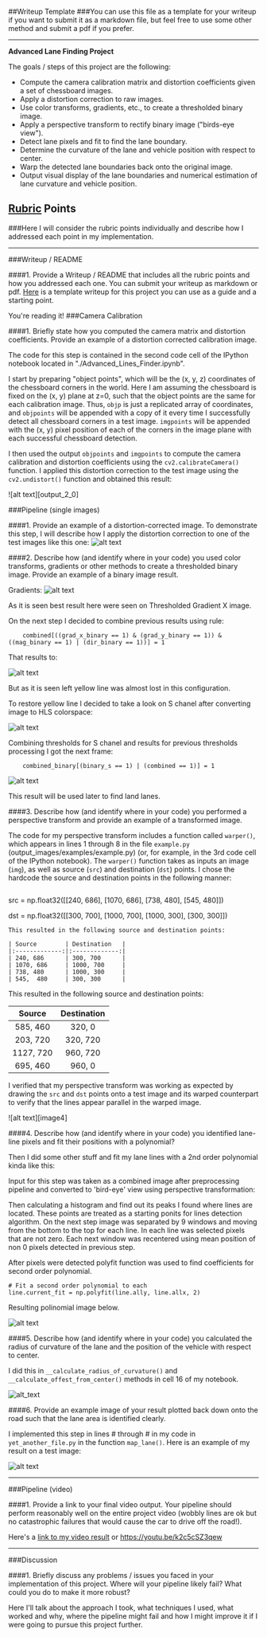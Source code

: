 ##Writeup Template
###You can use this file as a template for your writeup if you want to submit it as a markdown file, but feel free to use some other method and submit a pdf if you prefer.

---

**Advanced Lane Finding Project**

The goals / steps of this project are the following:

* Compute the camera calibration matrix and distortion coefficients given a set of chessboard images.
* Apply a distortion correction to raw images.
* Use color transforms, gradients, etc., to create a thresholded binary image.
* Apply a perspective transform to rectify binary image ("birds-eye view").
* Detect lane pixels and fit to find the lane boundary.
* Determine the curvature of the lane and vehicle position with respect to center.
* Warp the detected lane boundaries back onto the original image.
* Output visual display of the lane boundaries and numerical estimation of lane curvature and vehicle position.

[//]: # (Image References)

[calibration_test_0]: ./examples/test_calibration_0.jpg "Test calibration 0"
[calibration_test_1]: ./examples/test_calibration_1.jpg "Test calibration 1"

[gradients_0]: ./examples/gradients_0.jpg "Gradients try 0"
[combined_0]: ./examples/comined_without_s.jpg "Combinded without S chanel"
[hls_chanels]: ./examples/hls_chanels.jpg "HLS chanels"
[pipeline_result]: ./examples/result_pipeline.jpg "Pipeline result"
[warped_points]: ./examples/warped_points.jpg "Warped Points"
[warped]: ./examples/warped.jpg "Warped"

[detect_lines]: ./examples/detect_lines.jpg "Detecting lines"
[detected_lines]: ./examples/detected_lines.jpg "Detected lines"
[detected_lines_more_images]: ./examples/detected_lines_more_images.jpg "More detected lines"

## [Rubric](https://review.udacity.com/#!/rubrics/571/view) Points
###Here I will consider the rubric points individually and describe how I addressed each point in my implementation.  

---
###Writeup / README

####1. Provide a Writeup / README that includes all the rubric points and how you addressed each one.  You can submit your writeup as markdown or pdf.  [Here](https://github.com/udacity/CarND-Advanced-Lane-Lines/blob/master/writeup_template.md) is a template writeup for this project you can use as a guide and a starting point.  

You're reading it!
###Camera Calibration

####1. Briefly state how you computed the camera matrix and distortion coefficients. Provide an example of a distortion corrected calibration image.

The code for this step is contained in the second code cell of the IPython notebook located in "./Advanced_Lines_Finder.ipynb".

I start by preparing "object points", which will be the (x, y, z) coordinates of the chessboard corners in the world. Here I am assuming the chessboard is fixed on the (x, y) plane at z=0, such that the object points are the same for each calibration image.  Thus, `objp` is just a replicated array of coordinates, and `objpoints` will be appended with a copy of it every time I successfully detect all chessboard corners in a test image.  `imgpoints` will be appended with the (x, y) pixel position of each of the corners in the image plane with each successful chessboard detection.  

I then used the output `objpoints` and `imgpoints` to compute the camera calibration and distortion coefficients using the `cv2.calibrateCamera()` function.  I applied this distortion correction to the test image using the `cv2.undistort()` function and obtained this result: 

![alt text][output_2_0]

###Pipeline (single images)

####1. Provide an example of a distortion-corrected image.
To demonstrate this step, I will describe how I apply the distortion correction to one of the test images like this one:
![alt text][calibration_test_1]

####2. Describe how (and identify where in your code) you used color transforms, gradients or other methods to create a thresholded binary image.  Provide an example of a binary image result.

Gradients:
![alt text][gradients_0] 

As it is seen best result here were seen on Thresholded Gradient X image.

On the next step I decided to combine previous results using rule:
```
    combined[((grad_x_binary == 1) & (grad_y_binary == 1)) & ((mag_binary == 1) | (dir_binary == 1))] = 1
```
That results to:

![alt text][combined_0]

But as it is seen left yellow line was almost lost in this configuration. 

To restore yellow line I decided to take a look on S chanel after converting image to HLS colorspace:
 
![alt text][hls_chanels]


Combining thresholds for S chanel and results for previous thresholds processing I got the next frame: 
```
    combined_binary[(binary_s == 1) | (combined == 1)] = 1
```

![alt text][pipeline_result]

This result will be used later to find land lanes.

####3. Describe how (and identify where in your code) you performed a perspective transform and provide an example of a transformed image.

The code for my perspective transform includes a function called `warper()`, which appears in lines 1 through 8 in the file `example.py` (output_images/examples/example.py) (or, for example, in the 3rd code cell of the IPython notebook).  The `warper()` function takes as inputs an image (`img`), as well as source (`src`) and destination (`dst`) points.  I chose the hardcode the source and destination points in the following manner:

```
```
src = np.float32([[240, 686], 
                  [1070, 686], 
                  [738, 480], 
                  [545,  480]])
                      
dst = np.float32([[300, 700], 
                  [1000, 700], 
                  [1000, 300], 
                  [300, 300]])

```
This resulted in the following source and destination points:

| Source        | Destination   | 
|:-------------:|:-------------:| 
| 240, 686      | 300, 700      | 
| 1070, 686     | 1000, 700     |
| 738, 480      | 1000, 300     |
| 545,  480     | 300, 300      |

```
This resulted in the following source and destination points:

| Source        | Destination   | 
|:-------------:|:-------------:| 
| 585, 460      | 320, 0        | 
| 203, 720      | 320, 720      |
| 1127, 720     | 960, 720      |
| 695, 460      | 960, 0        |

I verified that my perspective transform was working as expected by drawing the `src` and `dst` points onto a test image and its warped counterpart to verify that the lines appear parallel in the warped image.

![alt text][image4]

####4. Describe how (and identify where in your code) you identified lane-line pixels and fit their positions with a polynomial?

Then I did some other stuff and fit my lane lines with a 2nd order polynomial kinda like this:


Input for this step was taken as a combined image after preprocessing pipeline and converted  to 'bird-eye' view using perspective transformation:

Then calculating a histogram and find out its peaks I found where lines are located. These points are treated as a starting ponits for lines detection algorithm.
On the next step image was separated by 9 windows and moving from the bottom to the top for each line. In each line was selected pixels that are not zero.
Each next window was recentered using mean position of non 0 pixels detected in previous step.

After pixels were detected polyfit function was used to find сoefficients for  second order polynomial.
```
# Fit a second order polynomial to each
line.current_fit = np.polyfit(line.ally, line.allx, 2)
```

Resulting polinomial image below.

![alt text][detect_lines]

####5. Describe how (and identify where in your code) you calculated the radius of curvature of the lane and the position of the vehicle with respect to center.

I did this in `__calculate_radius_of_curvature()` and `__calculate_offest_from_center()` methods in cell 16 of my notebook.

![alt_text][detected_lines]

####6. Provide an example image of your result plotted back down onto the road such that the lane area is identified clearly.

I implemented this step in lines # through # in my code in `yet_another_file.py` in the function `map_lane()`.  Here is an example of my result on a test image:

![alt text][detected_lines_more_images]

---

###Pipeline (video)

####1. Provide a link to your final video output.  Your pipeline should perform reasonably well on the entire project video (wobbly lines are ok but no catastrophic failures that would cause the car to drive off the road!).

Here's a [link to my video result](./project_video.mp4) or https://youtu.be/k2c5cSZ3qew


---

###Discussion

####1. Briefly discuss any problems / issues you faced in your implementation of this project.  Where will your pipeline likely fail?  What could you do to make it more robust?

Here I'll talk about the approach I took, what techniques I used, what worked and why, where the pipeline might fail and how I might improve it if I were going to pursue this project further.  

